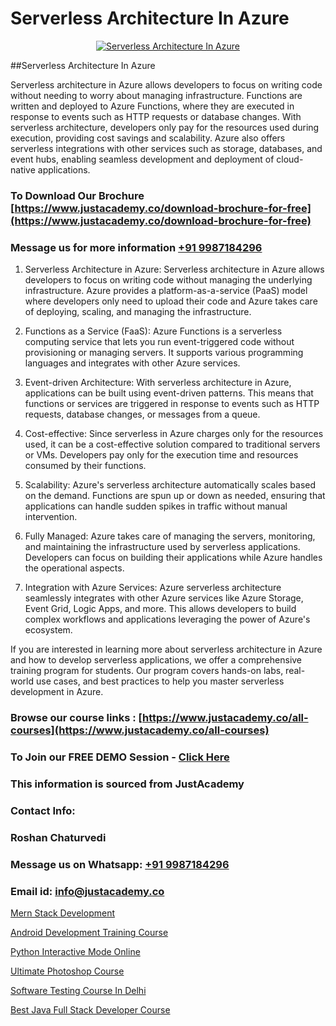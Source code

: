 # Serverless Architecture In Azure

<p align="center">
  <a href="https://justacademy.co/course-detail/microsoft-azure-training">
    <img src="https://justacademy.co/storage2/course_image/1708336833_course_image.png" alt="Serverless Architecture In Azure">
  </a>
</p>
##Serverless Architecture In Azure

Serverless architecture in Azure allows developers to focus on writing code without needing to worry about managing infrastructure. Functions are written and deployed to Azure Functions, where they are executed in response to events such as HTTP requests or database changes. With serverless architecture, developers only pay for the resources used during execution, providing cost savings and scalability. Azure also offers serverless integrations with other services such as storage, databases, and event hubs, enabling seamless development and deployment of cloud-native applications.
### To Download Our Brochure [https://www.justacademy.co/download-brochure-for-free](https://www.justacademy.co/download-brochure-for-free)
### Message us for more information [+91 9987184296](https://api.whatsapp.com/send?phone=919987184296)
1) Serverless Architecture in Azure:
Serverless architecture in Azure allows developers to focus on writing code without managing the underlying infrastructure. Azure provides a platform-as-a-service (PaaS) model where developers only need to upload their code and Azure takes care of deploying, scaling, and managing the infrastructure.

2) Functions as a Service (FaaS):
Azure Functions is a serverless computing service that lets you run event-triggered code without provisioning or managing servers. It supports various programming languages and integrates with other Azure services.

3) Event-driven Architecture:
With serverless architecture in Azure, applications can be built using event-driven patterns. This means that functions or services are triggered in response to events such as HTTP requests, database changes, or messages from a queue.

4) Cost-effective:
Since serverless in Azure charges only for the resources used, it can be a cost-effective solution compared to traditional servers or VMs. Developers pay only for the execution time and resources consumed by their functions.

5) Scalability:
Azure's serverless architecture automatically scales based on the demand. Functions are spun up or down as needed, ensuring that applications can handle sudden spikes in traffic without manual intervention.

6) Fully Managed:
Azure takes care of managing the servers, monitoring, and maintaining the infrastructure used by serverless applications. Developers can focus on building their applications while Azure handles the operational aspects.

7) Integration with Azure Services:
Azure serverless architecture seamlessly integrates with other Azure services like Azure Storage, Event Grid, Logic Apps, and more. This allows developers to build complex workflows and applications leveraging the power of Azure's ecosystem.

If you are interested in learning more about serverless architecture in Azure and how to develop serverless applications, we offer a comprehensive training program for students. Our program covers hands-on labs, real-world use cases, and best practices to help you master serverless development in Azure.

### Browse our course links : [https://www.justacademy.co/all-courses](https://www.justacademy.co/all-courses) 
### To Join our FREE DEMO Session - [Click Here](https://www.justacademy.co/register-for-course-demo)


### This information is sourced from JustAcademy
### Contact Info:
### Roshan Chaturvedi
### Message us on Whatsapp: [+91 9987184296](https://api.whatsapp.com/send?phone=919987184296)
### Email id: [info@justacademy.co](mailto:info@justacademy.co)
                
[Mern Stack Development](https://www.linkedin.com/pulse/mern-stack-development-justacademy-boston-cfkvc/)

[Android Development Training Course](https://www.linkedin.com/pulse/android-development-training-course-justacademy-sunnyvale-prt6f/)

[Python Interactive Mode Online](https://medium.com/@mahi3106/python-interactive-mode-online-c585ca0bf31e)

[Ultimate Photoshop Course](https://medium.com/@ranepooja/ultimate-photoshop-course-b24a80f4a532)

[Software Testing Course In Delhi](https://justacademyin.github.io/justacademy/software-testing-course-in-delhi)

[Best Java Full Stack Developer Course](https://justacademyin.github.io/justacademy/best-java-full-stack-developer-course)

